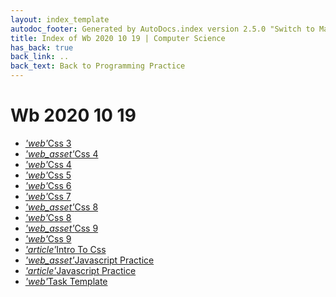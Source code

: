 ```yaml
---
layout: index_template
autodoc_footer: Generated by AutoDocs.index version 2.5.0 "Switch to Material Icons" ⓒ Starwort, 2020
title: Index of Wb 2020 10 19 | Computer Science
has_back: true
back_link: ..
back_text: Back to Programming Practice
---
```


# **Wb 2020 10 19**

- <a href='./css_3.html'><i title='HTML file' class="material-icons">'web'</i>Css 3</a>
- <a href='./css_4.css'><i title='CSS file' class="material-icons">'web_asset'</i>Css 4</a>
- <a href='./css_4.html'><i title='HTML file' class="material-icons">'web'</i>Css 4</a>
- <a href='./css_5.html'><i title='HTML file' class="material-icons">'web'</i>Css 5</a>
- <a href='./css_6.html'><i title='HTML file' class="material-icons">'web'</i>Css 6</a>
- <a href='./css_7.html'><i title='HTML file' class="material-icons">'web'</i>Css 7</a>
- <a href='./css_8.css'><i title='CSS file' class="material-icons">'web_asset'</i>Css 8</a>
- <a href='./css_8.html'><i title='HTML file' class="material-icons">'web'</i>Css 8</a>
- <a href='./css_9.css'><i title='CSS file' class="material-icons">'web_asset'</i>Css 9</a>
- <a href='./css_9.html'><i title='HTML file' class="material-icons">'web'</i>Css 9</a>
- <a href='./intro_to_css.md'><i title='MD file' class="material-icons">'article'</i>Intro To Css</a>
- <a href='./javascript_practice.js'><i title='JS file' class="material-icons">'web_asset'</i>Javascript Practice</a>
- <a href='./javascript_practice.md'><i title='MD file' class="material-icons">'article'</i>Javascript Practice</a>
- <a href='./task_template.html'><i title='HTML file' class="material-icons">'web'</i>Task Template</a>
